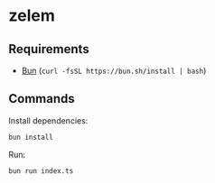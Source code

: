 # zelem

## Requirements

- [Bun](https://bun.sh/) (`curl -fsSL https://bun.sh/install | bash`)

## Commands

Install dependencies:

```bash
bun install
```

Run:

```bash
bun run index.ts
```
